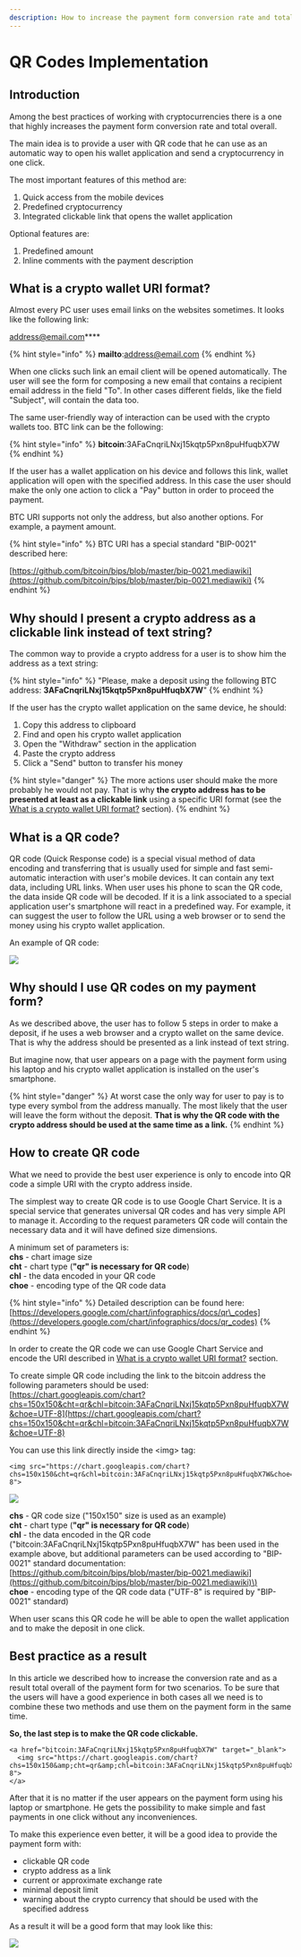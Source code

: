 ```yaml
---
description: How to increase the payment form conversion rate and total overall
---
```


# QR Codes Implementation

## Introduction <a id="QRcodeimplementation-Introduction"></a>

Among the best practices of working with cryptocurrencies there is a one that highly increases the payment form conversion rate and total overall.

The main idea is to provide a user with QR code that he can use as an automatic way to open his wallet application and send a cryptocurrency in one click.

The most important features of this method are:

1. Quick access from the mobile devices
2. Predefined cryptocurrency 
3. Integrated clickable link that opens the wallet application

Optional features are:

1. Predefined amount
2. Inline comments with the payment description

## What is a crypto wallet URI format? <a id="QRcodeimplementation-WhatisacryptowalletURIformat?"></a>

Almost every PC user uses email links on the websites sometimes. It looks like the following link:

[address@email.com](mailto:address@email.com)\*\*\*\*

{% hint style="info" %}
**mailto**:address@email.com
{% endhint %}

When one clicks such link an email client will be opened automatically. The user will see the form for composing a new email that contains a recipient email address in the field "To". In other cases different fields, like the field "Subject", will contain the data too.

The same user-friendly way of interaction can be used with the crypto wallets too. BTC link can be the following:

{% hint style="info" %}
**bitcoin**:3AFaCnqriLNxj15kqtp5Pxn8puHfuqbX7W
{% endhint %}

If the user has a wallet application on his device and follows this link, wallet application will open with the specified address. In this case the user should make the only one action to click a "Pay" button in order to proceed the payment.

BTC URI supports not only the address, but also another options. For example, a payment amount.

{% hint style="info" %}
BTC URI has a special standard "BIP-0021" described here:

[https://github.com/bitcoin/bips/blob/master/bip-0021.mediawiki](https://github.com/bitcoin/bips/blob/master/bip-0021.mediawiki)
{% endhint %}

## Why should I present a crypto address as a clickable link instead of text string? <a id="QRcodeimplementation-WhyshouldIpresentacryptoaddressasaclickablelinkinsteadoftextstring?"></a>

The common way to provide a crypto address for a user is to show him the address as a text string:

{% hint style="info" %}
"Please, make a deposit using the following BTC address: **3AFaCnqriLNxj15kqtp5Pxn8puHfuqbX7W**"
{% endhint %}

If the user has the crypto wallet application on the same device, he should:

1. Copy this address to clipboard
2. Find and open his crypto wallet application
3. Open the "Withdraw" section in the application
4. Paste the crypto address
5. Click a "Send" button to transfer his money

{% hint style="danger" %}
The more actions user should make the more probably he would not pay. That is why **the crypto address has to be presented at least as a clickable link** using a specific URI format \(see the [What is a crypto wallet URI format?](https://docs.coinspaid.com/docs/faq/qr-codes-implementation#QRcodeimplementation-WhatisacryptowalletURIformat?) section\).
{% endhint %}

## What is a QR code? <a id="QRcodeimplementation-WhatisaQRcode?"></a>

QR code \(Quick Response code\) is a special visual method of data encoding and transferring that is usually used for simple and fast semi-automatic interaction with user's mobile devices. It can contain any text data, including URL links. When user uses his phone to scan the QR code, the data inside QR code will be decoded. If it is a link associated to a special application user's smartphone will react in a predefined way. For example, it can suggest the user to follow the URL using a web browser or to send the money using his crypto wallet application.

An example of QR code:

![](../.gitbook/assets/image%20%282%29.png)

## Why should I use QR codes on my payment form? <a id="QRcodeimplementation-WhyshouldIuseQRcodesonmypaymentform?"></a>

As we described above, the user has to follow 5 steps in order to make a deposit, if he uses a web browser and a crypto wallet on the same device. That is why the address should be presented as a link instead of text string.

But imagine now, that user appears on a page with the payment form using his laptop and his crypto wallet application is installed on the user's smartphone.

{% hint style="danger" %}
At worst case the only way for user to pay is to type every symbol from the address manually. The most likely that the user will leave the form without the deposit. **That is why the QR code with the crypto address should be used at the same time as a link.**
{% endhint %}

## How to create QR code <a id="QRcodeimplementation-HowtocreateQRcode"></a>

What we need to provide the best user experience is only to encode into QR code a simple URI with the crypto address inside.

The simplest way to create QR code is to use Google Chart Service. It is a special service that generates universal QR codes and has very simple API to manage it. According to the request parameters QR code will contain the necessary data and it will have defined size dimensions.

A minimum set of parameters is:  
**chs** - chart image size  
**cht** - chart type \(**"qr" is necessary for QR code**\)  
**chl** - the data encoded in your QR code  
**choe** - encoding type of the QR code data

{% hint style="info" %}
Detailed description can be found here:  
[https://developers.google.com/chart/infographics/docs/qr\_codes](https://developers.google.com/chart/infographics/docs/qr_codes)
{% endhint %}

In order to create the QR code we can use Google Chart Service and encode the URI described in [What is a crypto wallet URI format?](https://docs.coinspaid.com/docs/faq/qr-codes-implementation#QRcodeimplementation-WhatisacryptowalletURIformat?) section.

To create simple QR code including the link to the bitcoin address the following parameters should be used:  
[https://chart.googleapis.com/chart?chs=150x150&cht=qr&chl=bitcoin:3AFaCnqriLNxj15kqtp5Pxn8puHfuqbX7W&choe=UTF-8](https://chart.googleapis.com/chart?chs=150x150&cht=qr&chl=bitcoin:3AFaCnqriLNxj15kqtp5Pxn8puHfuqbX7W&choe=UTF-8)

You can use this link directly inside the &lt;img&gt; tag:

```markup
<img src="https://chart.googleapis.com/chart?chs=150x150&cht=qr&chl=bitcoin:3AFaCnqriLNxj15kqtp5Pxn8puHfuqbX7W&choe=UTF-8">
```

![](../.gitbook/assets/image%20%284%29.png)

**chs** - QR code size \("150x150" size is used as an example\)  
**cht** - chart type \(**"qr" is necessary for QR code**\)  
**chl** - the data encoded in the QR code \("bitcoin:3AFaCnqriLNxj15kqtp5Pxn8puHfuqbX7W" has been used in the example above, but additional parameters can be used according to "BIP-0021" standard documentation: [https://github.com/bitcoin/bips/blob/master/bip-0021.mediawiki](https://github.com/bitcoin/bips/blob/master/bip-0021.mediawiki)\)  
**choe** - encoding type of the QR code data \("UTF-8" is required by "BIP-0021" standard\)

When user scans this QR code he will be able to open the wallet application and to make the deposit in one click.

## Best practice as a result <a id="QRcodeimplementation-Bestpracticeasaresult"></a>

In this article we described how to increase the conversion rate and as a result total overall of the payment form for two scenarios. To be sure that the users will have a good experience in both cases all we need is to combine these two methods and use them on the payment form in the same time.

**So, the last step is to make the QR code clickable.**

```markup
<a href="bitcoin:3AFaCnqriLNxj15kqtp5Pxn8puHfuqbX7W" target="_blank">
  <img src="https://chart.googleapis.com/chart?chs=150x150&amp;cht=qr&amp;chl=bitcoin:3AFaCnqriLNxj15kqtp5Pxn8puHfuqbX7W&amp;choe=UTF-8">
</a>
```

After that it is no matter if the user appears on the payment form using his laptop or smartphone. He gets the possibility to make simple and fast payments in one click without any inconveniences.

To make this experience even better, it will be a good idea to provide the payment form with:

* clickable QR code
* crypto address as a link
* current or approximate exchange rate
* minimal deposit limit
* warning about the crypto currency that should be used with the specified address

As a result it will be a good form that may look like this:

![](../.gitbook/assets/deposit-or-bitstarz.com-2019-10-04-15-31-35.png)



